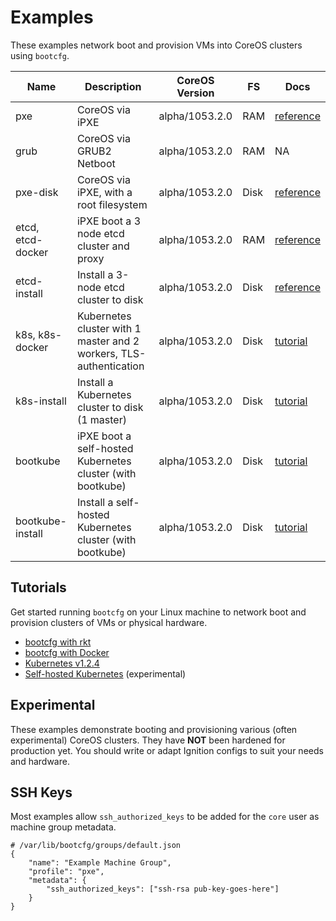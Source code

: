 
# Examples

These examples network boot and provision VMs into CoreOS clusters using `bootcfg`.

| Name       | Description | CoreOS Version | FS | Docs | 
|------------|-------------|----------------|----|-----------|
| pxe | CoreOS via iPXE | alpha/1053.2.0 | RAM | [reference](https://coreos.com/os/docs/latest/booting-with-ipxe.html) |
| grub | CoreOS via GRUB2 Netboot | alpha/1053.2.0 | RAM | NA |
| pxe-disk | CoreOS via iPXE, with a root filesystem | alpha/1053.2.0 | Disk | [reference](https://coreos.com/os/docs/latest/booting-with-ipxe.html) |
| etcd, etcd-docker | iPXE boot a 3 node etcd cluster and proxy | alpha/1053.2.0 | RAM | [reference](https://coreos.com/os/docs/latest/cluster-architectures.html) |
| etcd-install | Install a 3-node etcd cluster to disk | alpha/1053.2.0 | Disk | [reference](https://coreos.com/os/docs/latest/installing-to-disk.html) |
| k8s, k8s-docker | Kubernetes cluster with 1 master and 2 workers, TLS-authentication | alpha/1053.2.0 | Disk | [tutorial](../Documentation/kubernetes.md) |
| k8s-install | Install a Kubernetes cluster to disk (1 master) | alpha/1053.2.0 | Disk | [tutorial](../Documentation/kubernetes.md) |
| bootkube | iPXE boot a self-hosted Kubernetes cluster (with bootkube) | alpha/1053.2.0 | Disk | [tutorial](../Documentation/bootkube.md) |
| bootkube-install | Install a self-hosted Kubernetes cluster (with bootkube) | alpha/1053.2.0 | Disk | [tutorial](../Documentation/bootkube.md) |

## Tutorials

Get started running `bootcfg` on your Linux machine to network boot and provision clusters of VMs or physical hardware.

* [bootcfg with rkt](../Documentation/getting-started-rkt.md)
* [bootcfg with Docker](../Documentation/getting-started-docker.md)
* [Kubernetes v1.2.4](../Documentation/kubernetes.md)
* [Self-hosted Kubernetes](../Documentation/bootkube.md) (experimental)

## Experimental

These examples demonstrate booting and provisioning various (often experimental) CoreOS clusters. They have **NOT** been hardened for production yet. You should write or adapt Ignition configs to suit your needs and hardware.

## SSH Keys

Most examples allow `ssh_authorized_keys` to be added for the `core` user as machine group metadata.

    # /var/lib/bootcfg/groups/default.json
    {
        "name": "Example Machine Group",
        "profile": "pxe",
        "metadata": {
            "ssh_authorized_keys": ["ssh-rsa pub-key-goes-here"]
        }
    }
